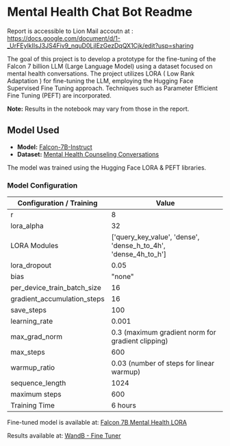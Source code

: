 # Mental Health Chat Bot Readme

Report is accessible to Lion Mail accoutn at : https://docs.google.com/document/d/1-_UrFEylkIIsJ3JS4Fiv9_nquD0LjlEzGezDqQX1Cjk/edit?usp=sharing

The goal of this project is to develop a prototype for the fine-tuning of the Falcon 7 billion LLM (Large Language Model) using a dataset focused on mental health conversations. The project utilizes LORA ( Low Rank Adaptation )  for fine-tuning the LLM, employing the Hugging Face Supervised Fine Tuning approach. Techniques such as Parameter Efficient Fine Tuning (PEFT) are incorporated.

**Note:** Results in the notebook may vary from those in the report.

## Model Used
- **Model:** [Falcon-7B-Instruct](https://huggingface.co/tiiuae/falcon-7b-instruct)
- **Dataset:** [Mental Health Counseling Conversations](https://huggingface.co/datasets/Amod/mental_health_counseling_conversations)

The model was trained using the Hugging Face LORA & PEFT libraries.

### Model Configuration

| Configuration / Training                   | Value                                                |
| ------------------------------------------- | ---------------------------------------------------- |
| r                                           | 8                                                    |
| lora_alpha                                  | 32                                                   |
| LORA Modules                               | ['query_key_value', 'dense', 'dense_h_to_4h', 'dense_4h_to_h'] |
| lora_dropout                                | 0.05                                                 |
| bias                                        | "none"                                               |
| per_device_train_batch_size                 | 16                                                   |
| gradient_accumulation_steps                 | 16                                                   |
| save_steps                                  | 100                                                  |
| learning_rate                               | 0.001                                               |
| max_grad_norm                               | 0.3 (maximum gradient norm for gradient clipping)    |
| max_steps                                   | 600                                                  |
| warmup_ratio                                | 0.03 (number of steps for linear warmup)             |
| sequence_length                             | 1024                                                 |
| maximum steps                               | 600                                                 |
| Training Time                               | 6 hours                                             |

Fine-tuned model is available at: [Falcon 7B Mental Health LORA](https://huggingface.co/vkamal/falcon_7b_instruct_trained_mental_health_lora)

Results available at: [WandB - Fine Tuner](https://api.wandb.ai/links/fine-tuner/y4nxzle7)
